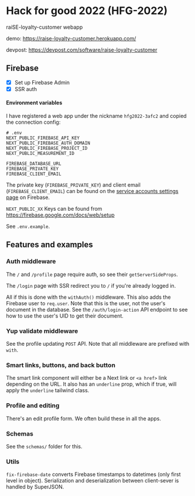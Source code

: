 # Hack for good 2022 (HFG-2022)

raiSE-loyalty-customer webapp

demo: https://raise-loyalty-customer.herokuapp.com/

devpost: https://devpost.com/software/raise-loyalty-customer

## Firebase

- [x] Set up Firebase Admin
- [x] SSR auth

#### Environment variables

I have registered a web app under the nickname `hfg2022-3afc2` and copied the connection config:

```env
# .env
NEXT_PUBLIC_FIREBASE_API_KEY
NEXT_PUBLIC_FIREBASE_AUTH_DOMAIN
NEXT_PUBLIC_FIREBASE_PROJECT_ID
NEXT_PUBLIC_MEASUREMENT_ID

FIREBASE_DATABASE_URL
FIREBASE_PRIVATE_KEY
FIREBASE_CLIENT_EMAIL
```

The private key (`FIREBASE_PRIVATE_KEY`) and client email (`FIREBASE_CLIENT_EMAIL`) can be found on the [service accounts settings page](https://console.firebase.google.com/project/hfg2022-3afc2/settings/serviceaccounts/adminsdk) on Firebase.

`NEXT_PUBLIC_XX` Keys can be found from https://firebase.google.com/docs/web/setup

See `.env.example`.

## Features and examples

### Auth middleware

The `/` and `/profile` page require auth, so see their `getServerSideProps`.

The `/login` page with SSR redirect you to `/` if you're already logged in.

All if this is done with the `withAuth()` middleware. This also adds the Firebase user to `req.user`. Note that this is the user, not the user's document in the database. See the `/auth/login-action` API endpoint to see how to use the user's UID to get their document.

### Yup validate middleware

See the profile updating `POST` API. Note that all middleware are prefixed with `with`.

### Smart links, buttons, and back button

The smart link component will either be a Next link or `<a href>` link depending on the URL. It also has an `underline` prop, which if true, will apply the `underline` tailwind class.

### Profile and editing

There's an edit profile form. We often build these in all the apps.

### Schemas

See the `schemas/` folder for this.

### Utils

`fix-firebase-date` converts Firebase timestamps to datetimes (only first level in object). Serialization and deserialization between client-sever is handled by SuperJSON.

